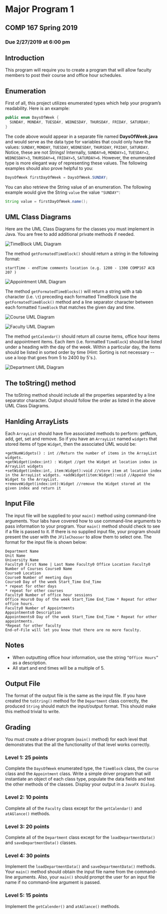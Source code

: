 # Major Program 1
## COMP 167 Spring 2019
### Due 2/27/2019 at 6:00 pm

## Introduction

This program will require you to create a program that will allow faculty members to post their course and office hour schedules.

## Enumeration

First of all, this project utilizes enumerated types which help your program’s readability. Here is an example:

```java
public enum DaysOfWeek {
  SUNDAY, MONDAY, TUESDAY, WEDNESDAY, THURSDAY, FRIDAY, SATURDAY;
}
```

The code above would appear in a separate file named **DaysOfWeek.java** and would serve as the data type for variables that could only have the values: `SUNDAY`, `MONDAY`, `TUESDAY`, `WEDNESDAY`, `THURSDAY`, `FRIDAY`, `SATURDAY`. Notice, these are not Strings! Internally, `SUNDAY=0`, `MONDAY=1`, `TUESDAY=2`, `WEDNESDAY=3`, `THURSDAY=4`, `FRIDAY=5`, `SATURDAY=6`. However, the enumerated type is more elegant way of representing these values. The following examples should also prove helpful to you:

```java
DaysOfWeek firstDayOfWeek = DaysOfWeek.SUNDAY;
```

You can also retrieve the String value of an enumeration. The following example would give the String `value` the value `"SUNDAY"`:

```java
String value = firstDayOfWeek.name();
```

## UML Class Diagrams

Here are the UML Class Diagrams for the classes you must implement in Java. You are free to add additional private methods if needed.

![TimeBlock UML Diagram]()

The method `getFormatedTimeBlock()` should return a string in the following format:
```
startTime - endTime comments location (e.g. 1200 - 1300 COMP167 ACB 207 )
```

![Appointment UML Diagram]()

The method `getFormatedTimeBlocks()` will return a string with a tab character (i.e. `\t`) preceding each formatted TimeBlock (use the `getFormatedTimeBlock()` method and a line separator character between each formatted `TimeBlock` that matches the given day and time.

![Course UML Diagram]()

![Faculty UML Diagram]()

The method `getCalendar()` should return all course items, office hour items and appointment items. Each item (i.e. formatted `TimeBlock`) should be listed under a heading with the day of the week. Within a particular day, the items should be listed in sorted order by time (Hint: Sorting is not necessary -- use a loop that goes from 5 to 2400 by 5's.).

![Department UML Diagram]()

## The toString() method

The toString method should include all the properties separated by a line separator character. Output should follow the order as listed in the above UML Class Diagrams.

## Hanlding ArrayLists

Each `ArrayList` should have five associated methods to perform: getNum, add, get, set and remove. So if you have an `ArrayList` named `widgets` that stored items of type `Widget`, then the associated UML would be:

```
+getNumWidgets() : int //Return the number of items in the ArrayList widgets.
+getWidget(index:int) : Widget //get the Widget at location index in ArrayList widgets
+setWidget(index:int, item:Widget):void //store item at location index in the ArrayList widgets. +addWidget(item:Widget):void //Append the Widget to the ArrayList.
+removeWidget(index:int):Widget //remove the Widget stored at the given index and return it
```

## Input File

The input file will be supplied to your `main()` method using command-line arguments. Your labs have covered how to use command-line arguments to pass information to your program. Your `main()` method should check to see if a file is passed to it. If there is no supplied input file, your program should present the user with the `JFileChooser` to allow them to select one. The format for the input file is shown below:

```
Department Name
Unit Name
University Name
Faculty0 First Name | Last Name Faculty0 Office Location Faculty0 Number of Courses Course0 Name
Course0 Location
Course0 Number of meeting days
Course0 Day of the week Start_Time End_Time
* repeat for other days
* repeat for other courses
Faculty0 Number of office hour sessions
Office Hours0 Day of the week Start_Time End_Time * Repeat for other office hours.
Faculty0 Number of Appointments
Appointments0 Description
Appointments0 Day of the week Start_Time End_Time * Repeat for other appointments.
*Repeat for other faculty
End-of-File will let you know that there are no more faculty.
```

## Notes

- When outputting office hour information, use the string `“Office Hours”` as a description.
- All start and end times will be a multiple of 5.

## Output File

The format of the output file is the same as the input file. If you have created the `toString()` method for the `Department` class correctly, the produced `String` should match the input/output format. This should make this method trivial to write.

## Grading

You must create a driver program (`main()` method) for each level that demonstrates that the all the functionality of that level works correctly.

### Level 1: 25 points
Complete the `DaysOfWeek` enumerated type, the `TimeBlock` class, the `Course` class and the `Appointment` class. Write a simple driver program that will instantiate an object of each class type, populate the data fields and test the other methods of the classes. Display your output in a `JavaFX Dialog`.

### Level 2: 10 points
Complete all of the `Faculty` class except for the `getCalendar()` and `atAGlance()` methods.

### Level 3: 20 points
Complete all of the `Department` class except for the `loadDepartmentData()` and `saveDepartmentData()`
classes.

### Level 4: 30 points
Implement the `loadDepartmentData()` and `saveDepartmentData()` methods. Your `main()` method should obtain the input file name from the command-line arguments. Also, your `main()` should prompt the user for an input file name if no command-line argument is passed.

### Level 5: 15 points
Implement the `getCalender()` and `atAGlance()` methods.
